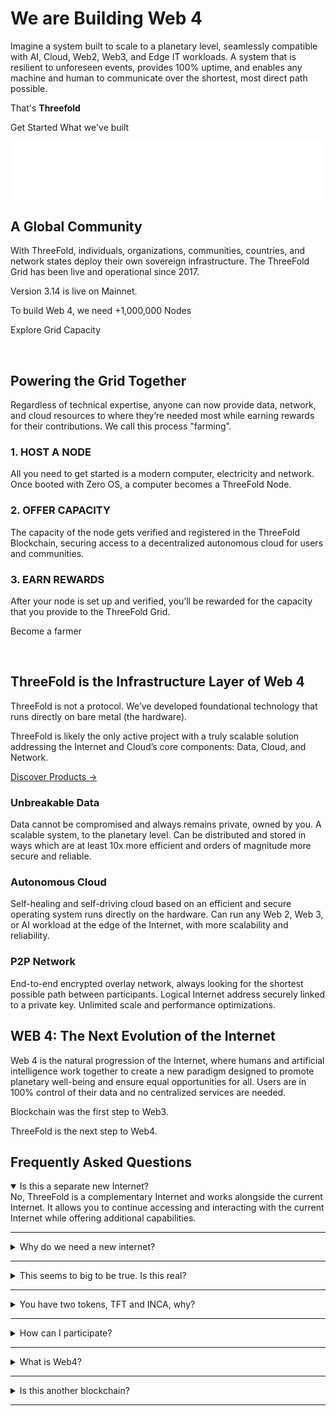 <link rel="stylesheet" href="https://cdn.jsdelivr.net/npm/@picocss/pico@2/css/pico.min.css">
<script src="/static/js/stats.js"></script>

# We are Building Web 4

Imagine a system built to scale to a planetary level, seamlessly compatible with AI, Cloud, Web2, Web3, and Edge IT workloads. A system that is resilient to unforeseen events, provides 100% uptime, and enables any machine and human to communicate over the shortest, most direct path possible.

That's **Threefold**

<a class="contrast" role="button">Get Started</a>
<a class="outline contrast" role="button">What we've built</a>

![Web 4.O Image](gif2.gif)

## A Global Community

With ThreeFold, individuals, organizations, communities, countries, and network states deploy their own sovereign infrastructure. The ThreeFold Grid has been live and operational since 2017.

Version 3.14 is live on Mainnet.

<stats-block>
  <stat-block title="CAPACITY" value="19,10 PB"></stat-block>
  <stat-block title="CORES" value="46,934"></stat-block>
  <stat-block title="NODES" value="1596"></stat-block>
  <stat-block title="Countries" value="40+"></stat-block>
</stats-block>

To build Web 4, we need +1,000,000 Nodes

<a class="contrast" role="button">Explore Grid Capacity</a>

<br/>

## Powering the Grid Together

Regardless of technical expertise, anyone can now provide data, network, and cloud resources to where they’re needed most while earning rewards for their contributions. We call this process "farming”.

<div class="grid">
<article>

### 1. HOST A NODE

All you need to get started is a modern computer, electricity and network. Once booted with Zero OS, a computer becomes a ThreeFold Node.

</article>
<article>

### 2. OFFER CAPACITY

The capacity of the node gets verified and registered in the ThreeFold Blockchain, securing access to a decentralized autonomous cloud for users and communities.

</article>
<article>

### 3. EARN REWARDS

After your node is set up and verified, you’ll be rewarded for the capacity that you provide to the ThreeFold Grid.

</article>
</div>

<a class="contrast" role="button">Become a farmer</a>

<br/>

<section class="grid">
<div>

## ThreeFold is the Infrastructure Layer of Web 4 

ThreeFold is not a protocol. We’ve developed foundational technology that runs directly on bare metal (the hardware).

ThreeFold is likely the only active project with a truly scalable solution addressing the Internet and Cloud’s core components: Data, Cloud, and Network.

[Discover Products →]()

</div>
<div>

### Unbreakable Data

Data cannot be compromised and always remains private, owned by you. A scalable system, to the planetary level. Can be distributed and stored in ways which are at least 10x more efficient and orders of magnitude more secure and reliable.

### Autonomous Cloud

Self-healing and self-driving cloud based on an efficient and secure operating system runs directly on the hardware. Can run any Web 2, Web 3, or AI workload at the edge of the Internet, with more scalability and reliability.

### P2P Network

End-to-end encrypted overlay network, always looking for the shortest possible path between participants. Logical Internet address securely linked to a private key. Unlimited scale and performance optimizations.

</div>
</section>

## WEB 4: The Next Evolution of the Internet

Web 4 is the natural progression of the Internet, where humans and artificial intelligence work together to create a new paradigm designed to promote planetary well-being and ensure equal opportunities for all. Users are in 100% control of their data and no centralized services are needed.

Blockchain was the first step to Web3.

ThreeFold is the next step to Web4.

## Frequently Asked Questions

<details open>
  <summary>Is this a separate new Internet?</summary>
  No, ThreeFold is a complementary Internet and works alongside the current Internet. It allows you to continue accessing and interacting with the current Internet while offering additional capabilities.
</details>
<hr />

<details>
  <summary>Why do we need a new internet?</summary>  
  The Internet has become fragile and overly centralized. Issues like authenticity, privacy, security, and sustainability necessitate a fundamental new approach to rebuild its foundation. 
</details>
<hr />

<details>
  <summary>This seems to big to be true. Is this real?</summary>
  For over 30 years, we’ve worked toward this vision. ThreeFold is the culmination of our journey, offering a fully operational product and a growing community of users, farmers, and partners. This is real and we are here to stay.
</details>
<hr />

<details>
  <summary>You have two tokens, TFT and INCA, why?</summary>
  TFT is our token which was used to build generation 1, 2 and 3 of the ThreeFold Grid of capacity. TFT is the reward for our loyal community. There can never be more than 1 billion TFT. We are now building generation 4 of the ThreeFold Grid of capacity and we need a new token to build this new generation. There will never be more than 3 billion INCA. Our partners will start selling new ThreeFold Nodes end Nov 2024 with a new reward scheme and ready to grow to millions of nodes.
</details>
<hr />

<details>
  <summary>How can I participate?</summary>
  You can participate by becoming a farmer, a user, a partner or by developing a web4 app. Provide capacity to the ThreeFold Grid, Use capacity, build solutions, develop applications for Web4, and many more.
</details>
<hr />

<details>
  <summary>What is Web4?</summary>
  Web4 is our evolution towards a decentralized, user-controlled, and secure Internet that respects privacy and minimizes environmental impact.
</details>
<hr />

<details>
  <summary>Is this another blockchain?</summary>
  No, we are NOT blockchain. We are using our own technology: Zero State technology combined with Quantum Safe Internetworking.
</details>
<hr />